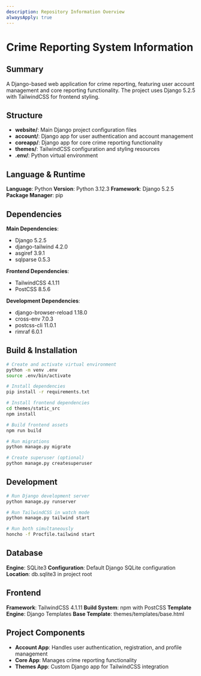 ```yaml
---
description: Repository Information Overview
alwaysApply: true
---
```


# Crime Reporting System Information

## Summary
A Django-based web application for crime reporting, featuring user account management and core reporting functionality. The project uses Django 5.2.5 with TailwindCSS for frontend styling.

## Structure
- **website/**: Main Django project configuration files
- **account/**: Django app for user authentication and account management
- **coreapp/**: Django app for core crime reporting functionality
- **themes/**: TailwindCSS configuration and styling resources
- **.env/**: Python virtual environment

## Language & Runtime
**Language**: Python
**Version**: Python 3.12.3
**Framework**: Django 5.2.5
**Package Manager**: pip

## Dependencies
**Main Dependencies**:
- Django 5.2.5
- django-tailwind 4.2.0
- asgiref 3.9.1
- sqlparse 0.5.3

**Frontend Dependencies**:
- TailwindCSS 4.1.11
- PostCSS 8.5.6

**Development Dependencies**:
- django-browser-reload 1.18.0
- cross-env 7.0.3
- postcss-cli 11.0.1
- rimraf 6.0.1

## Build & Installation
```bash
# Create and activate virtual environment
python -m venv .env
source .env/bin/activate

# Install dependencies
pip install -r requirements.txt

# Install frontend dependencies
cd themes/static_src
npm install

# Build frontend assets
npm run build

# Run migrations
python manage.py migrate

# Create superuser (optional)
python manage.py createsuperuser
```

## Development
```bash
# Run Django development server
python manage.py runserver

# Run TailwindCSS in watch mode
python manage.py tailwind start

# Run both simultaneously
honcho -f Procfile.tailwind start
```

## Database
**Engine**: SQLite3
**Configuration**: Default Django SQLite configuration
**Location**: db.sqlite3 in project root

## Frontend
**Framework**: TailwindCSS 4.1.11
**Build System**: npm with PostCSS
**Template Engine**: Django Templates
**Base Template**: themes/templates/base.html

## Project Components
- **Account App**: Handles user authentication, registration, and profile management
- **Core App**: Manages crime reporting functionality
- **Themes App**: Custom Django app for TailwindCSS integration